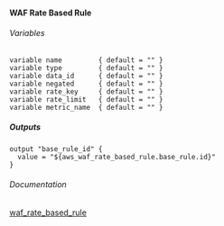 #### WAF Rate Based Rule


###### Variables
```
variable name         { default = "" }
variable type         { default = "" }
variable data_id      { default = "" }
variable negated      { default = "" }
variable rate_key     { default = "" }
variable rate_limit   { default = "" }
variable metric_name  { default = "" }
```

##### Outputs
```
output "base_rule_id" {
  value = "${aws_waf_rate_based_rule.base_rule.id}"
}
```

###### Documentation
[waf_rate_based_rule](https://www.terraform.io/docs/providers/aws/r/waf_rate_based_rule.html)
